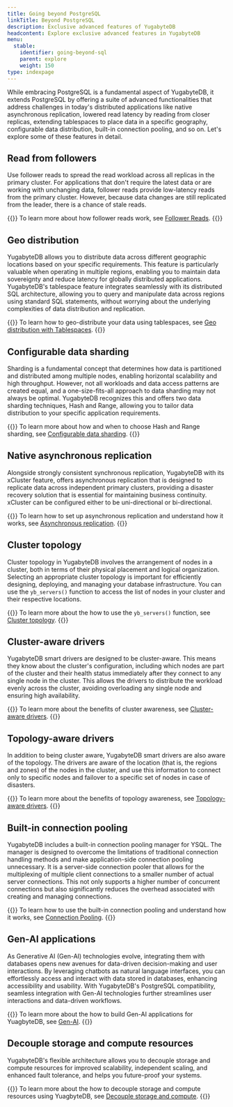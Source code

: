 ```yaml
---
title: Going beyond PostgreSQL
linkTitle: Beyond PostgreSQL
description: Exclusive advanced features of YugabyteDB
headcontent: Explore exclusive advanced features in YugabyteDB
menu:
  stable:
    identifier: going-beyond-sql
    parent: explore
    weight: 150
type: indexpage
---
```


While embracing PostgreSQL is a fundamental aspect of YugabyteDB, it extends PostgreSQL by offering a suite of advanced functionalities that address challenges in today's distributed applications like native asynchronous replication,  lowered read latency by reading from closer replicas, extending tablespaces to place data in a specific geography, configurable data distribution, built-in connection pooling, and so on. Let's explore some of these features in detail.

## Read from followers

Use follower reads to spread the read workload across all replicas in the primary cluster. For applications that don't require the latest data or are working with unchanging data, follower reads provide low-latency reads from the primary cluster. However, because data changes are still replicated from the leader, there is a chance of stale reads.

{{<lead link="./follower-reads-ysql">}}
To learn more about how follower reads work, see [Follower Reads](./follower-reads-ysql).
{{</lead>}}

## Geo distribution

YugabyteDB allows you to distribute data across different geographic locations based on your specific requirements. This feature is particularly valuable when operating in multiple regions, enabling you to maintain data sovereignty and reduce latency for globally distributed applications. YugabyteDB's tablespace feature integrates seamlessly with its distributed SQL architecture, allowing you to query and manipulate data across regions using standard SQL statements, without worrying about the underlying complexities of data distribution and replication.

{{<lead link="./tablespaces">}}
To learn how to geo-distribute your data using tablespaces, see [Geo distribution with Tablespaces](./tablespaces).
{{</lead>}}

## Configurable data sharding

Sharding is a fundamental concept that determines how data is partitioned and distributed among multiple nodes, enabling horizontal scalability and high throughput. However, not all workloads and data access patterns are created equal, and a one-size-fits-all approach to data sharding may not always be optimal. YugabyteDB recognizes this and offers two data sharding techniques, Hash and Range, allowing you to tailor data distribution to your specific application requirements.

{{<lead link="./data-sharding">}}
To learn more about how and when to choose Hash and Range sharding, see [Configurable data sharding](./data-sharding).
{{</lead>}}

## Native asynchronous replication

Alongside strongly consistent synchronous replication, YugabyteDB with its xCluster feature, offers asynchronous replication that is designed to replicate data across independent primary clusters, providing a disaster recovery solution that is essential for maintaining business continuity. xCluster can be configured either to be uni-directional or bi-directional.

{{<lead link="./asynchronous-replication-ysql">}}
To learn how to set up asynchronous replication and understand how it works, see [Asynchronous replication](./asynchronous-replication-ysql).
{{</lead>}}

## Cluster topology

Cluster topology in YugabyteDB involves the arrangement of nodes in a cluster, both in terms of their physical placement and logical organization. Selecting an appropriate cluster topology is important for efficiently designing, deploying, and managing your database infrastructure. You can use the `yb_servers()` function to access the list of nodes in your cluster and their respective locations.

{{<tip>}}
To learn more about the how to use the `yb_servers()` function, see [Cluster topology](./cluster-topology/).
{{</tip>}}

## Cluster-aware drivers

YugabyteDB smart drivers are designed to be cluster-aware. This means they know about the cluster's configuration, including which nodes are part of the cluster and their health status immediately after they connect to any single node in the cluster. This allows the drivers to distribute the workload evenly across the cluster, avoiding overloading any single node and ensuring high availability.

{{<lead link="./cluster-aware-drivers">}}
To learn more about the benefits of cluster awareness, see [Cluster-aware drivers](./cluster-aware-drivers).
{{</lead>}}

## Topology-aware drivers

In addition to being cluster aware, YugabyteDB smart drivers are also aware of the topology. The drivers are aware of the location (that is, the regions and zones) of the nodes in the cluster, and use this information to connect only to specific nodes and failover to a specific set of nodes in case of disasters.

{{<lead link="./topology-aware-drivers">}}
To learn more about the benefits of topology awareness, see [Topology-aware drivers](./topology-aware-drivers).
{{</lead>}}

## Built-in connection pooling

YugabyteDB includes a built-in connection pooling manager for YSQL. The manager is designed to overcome the limitations of traditional connection handling methods and make application-side connection pooling unnecessary. It is a server-side connection pooler that allows for the multiplexing of multiple client connections to a smaller number of actual server connections. This not only supports a higher number of concurrent connections but also significantly reduces the overhead associated with creating and managing connections.

{{<lead link="./connection-mgr-ysql">}}
To learn how to use the built-in connection pooling and understand how it works, see [Connection Pooling](./connection-mgr-ysql).
{{</lead>}}

## Gen-AI applications

As Generative AI (Gen-AI) technologies evolve, integrating them with databases opens new avenues for data-driven decision-making and user interactions. By leveraging chatbots as natural language interfaces, you can effortlessly access and interact with data stored in databases, enhancing accessibility and usability. With YugabyteDB's PostgreSQL compatibility, seamless integration with Gen-AI technologies further streamlines user interactions and data-driven workflows.

{{<lead link="./gen-ai-apps">}}
To learn more about the how to build Gen-AI applications for YuagbyteDB, see [Gen-AI](./gen-ai-apps).
{{</lead>}}

## Decouple storage and compute resources

YugabyteDB's flexible architecture allows you to decouple storage and compute resources for improved scalability, independent scaling, and enhanced fault tolerance, and helps you future-proof your systems.

{{<lead link="./decoupling-compute-storage/">}}
To learn more about the how to decouple storage and compute resources using YuagbyteDB, see [Decouple storage and compute](./decoupling-compute-storage/).
{{</lead>}}
